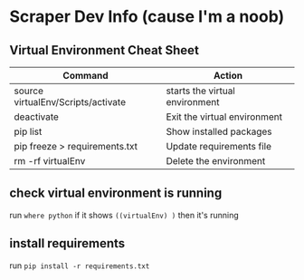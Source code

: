 # Scraper Dev Info (cause I'm a noob)

## Virtual Environment Cheat Sheet
| Command | Action |
| ------------- | ------------- |
| source virtualEnv/Scripts/activate | starts the virtual environment |
| deactivate | Exit the virtual environment | 
| pip list | Show installed packages | 
| pip freeze > requirements.txt | Update requirements file | 
| rm -rf virtualEnv | Delete the environment | 

## check virtual environment is running
run `where python`
if it shows `((virtualEnv) )` then it's running

## install requirements
run `pip install -r requirements.txt`
